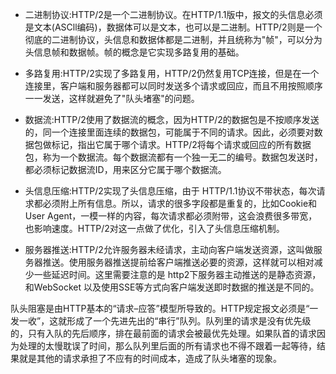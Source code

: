 - 二进制协议:HTTP/2是一个二进制协议。在HTTP/1.1版中，报文的头信息必须是文本(ASCll编码)，数据体可以是文本，也可以是二进制。HTTP/2则是一个彻底的二进制协议，头信息和数据体都是二进制，并且统称为"帧"，可以分为头信息帧和数据帧。帧的概念是它实现多路复用的基础。

- 多路复用:HTTP/2实现了多路复用，HTTP/2仍然复用TCP连接，但是在一个连接里，客户端和服务器都可以同时发送多个请求或回应，而且不用按照顺序一一发送，这样就避免了"队头堵塞"的问题。  

- 数据流:HTTP/2使用了数据流的概念，因为HTTP/2的数据包是不按顺序发送的，同一个连接里面连续的数据包，可能属于不同的请求。因此，必须要对数据包做标记，指出它属于哪个请求。HTTP/2将每个请求或回应的所有数据包，称为一个数据流。每个数据流都有一个独一无二的编号。数据包发送时，都必须标记数据流ID，用来区分它属于哪个数据流。  

- 头信息压缩:HTTP/2实现了头信息压缩，由于 HTTP/1.1协议不带状态，每次请求都必须附上所有信息。所以，请求的很多字段都是重复的，比如Cookie和User Agent，一模一样的内容，每次请求都必须附带，这会浪费很多带宽，也影响速度。HTTP/2对这一点做了优化，引入了头信息压缩机制。  

- 服务器推送:HTTP/2允许服务器未经请求，主动向客户端发送资源，这叫做服务器推送。使用服务器推送提前给客户端推送必要的资源，这样就可以相对减少一些延迟时间。这里需要注意的是 http2下服务器主动推送的是静态资源，和WebSocket 以及使用SSE等方式向客户端发送即时数据的推送是不同的。  

队头阻塞是由HTTP基本的“请求–应答”模型所导致的。HTTP规定报文必须是“一发一收”，这就形成了一个先进先出的“串行”队列。队列里的请求是没有优先级的，只有入队的先后顺序，排在最前面的请求会被最优先处理。如果队首的请求因为处理的太慢耽误了时间，那么队列里后面的所有请求也不得不跟着一起等待，结果就是其他的请求承担了不应有的时间成本，造成了队头堵塞的现象。

